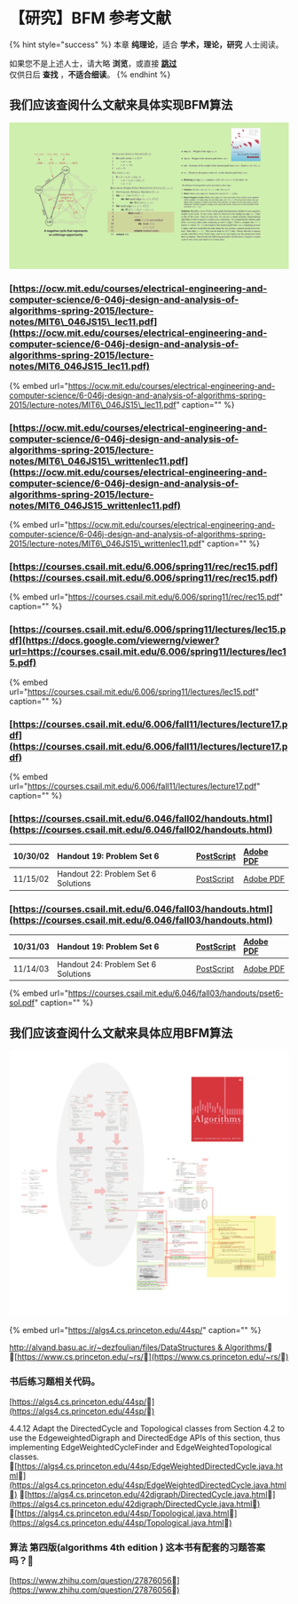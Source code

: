 # 【研究】BFM 参考文献

{% hint style="success" %}
本章 **纯理论**，适合 **学术，理论，研究** 人士阅读。

如果您不是上述人士，请大略 **浏览**，或直接 [**跳过**](https://guhhhhaa.gitbook.io/bfm/bfm-suan-fa-de-wei-lai-fa-zhan-wei-wan-cheng)  
仅供日后 **查找** ，**不适合细读**。
{% endhint %}

## 我们应该查阅什么文献来具体实现BFM算法

![](.gitbook/assets/b49d19a6fef2385395ae687a10007929.png)

### [https://ocw.mit.edu/courses/electrical-engineering-and-computer-science/6-046j-design-and-analysis-of-algorithms-spring-2015/lecture-notes/MIT6\_046JS15\_lec11.pdf](https://ocw.mit.edu/courses/electrical-engineering-and-computer-science/6-046j-design-and-analysis-of-algorithms-spring-2015/lecture-notes/MIT6_046JS15_lec11.pdf)

{% embed url="https://ocw.mit.edu/courses/electrical-engineering-and-computer-science/6-046j-design-and-analysis-of-algorithms-spring-2015/lecture-notes/MIT6\_046JS15\_lec11.pdf" caption="" %}

### [https://ocw.mit.edu/courses/electrical-engineering-and-computer-science/6-046j-design-and-analysis-of-algorithms-spring-2015/lecture-notes/MIT6\_046JS15\_writtenlec11.pdf](https://ocw.mit.edu/courses/electrical-engineering-and-computer-science/6-046j-design-and-analysis-of-algorithms-spring-2015/lecture-notes/MIT6_046JS15_writtenlec11.pdf)

{% embed url="https://ocw.mit.edu/courses/electrical-engineering-and-computer-science/6-046j-design-and-analysis-of-algorithms-spring-2015/lecture-notes/MIT6\_046JS15\_writtenlec11.pdf" caption="" %}

### [https://courses.csail.mit.edu/6.006/spring11/rec/rec15.pdf](https://courses.csail.mit.edu/6.006/spring11/rec/rec15.pdf)

{% embed url="https://courses.csail.mit.edu/6.006/spring11/rec/rec15.pdf" caption="" %}

### [https://courses.csail.mit.edu/6.006/spring11/lectures/lec15.pdf](https://docs.google.com/viewerng/viewer?url=https://courses.csail.mit.edu/6.006/spring11/lectures/lec15.pdf)

{% embed url="https://courses.csail.mit.edu/6.006/spring11/lectures/lec15.pdf" caption="" %}

### [https://courses.csail.mit.edu/6.006/fall11/lectures/lecture17.pdf](https://courses.csail.mit.edu/6.006/fall11/lectures/lecture17.pdf)

{% embed url="https://courses.csail.mit.edu/6.006/fall11/lectures/lecture17.pdf" caption="" %}

### [https://courses.csail.mit.edu/6.046/fall02/handouts.html](https://courses.csail.mit.edu/6.046/fall02/handouts.html)

| 10/30/02 | Handout 19: Problem Set 6 | [PostScript](https://courses.csail.mit.edu/6.046/fall02/handouts/ps6.ps) | [Adobe PDF](https://courses.csail.mit.edu/6.046/fall02/handouts/ps6.pdf) |
| :--- | :--- | :--- | :--- |
| 11/15/02 | Handout 22: Problem Set 6 Solutions | [PostScript](https://courses.csail.mit.edu/6.046/fall02/handouts/ps6sol.ps) | [Adobe PDF](https://courses.csail.mit.edu/6.046/fall02/handouts/ps6sol.pdf) |

### [https://courses.csail.mit.edu/6.046/fall03/handouts.html](https://courses.csail.mit.edu/6.046/fall03/handouts.html)

| 10/31/03 | Handout 19: Problem Set 6 | [PostScript](https://courses.csail.mit.edu/6.046/fall03/handouts/pset6.ps) | [Adobe PDF](https://courses.csail.mit.edu/6.046/fall03/handouts/pset6.pdf) |
| :--- | :--- | :--- | :--- |
| 11/14/03 | Handout 24: Problem Set 6 Solutions | [PostScript](https://courses.csail.mit.edu/6.046/fall03/handouts/pset6-sol.ps) | [Adobe PDF](https://courses.csail.mit.edu/6.046/fall03/handouts/pset6-sol.pdf) |

{% embed url="https://courses.csail.mit.edu/6.046/fall03/handouts/pset6-sol.pdf" caption="" %}

## 我们应该查阅什么文献来具体应用BFM算法

![](.gitbook/assets/ab33492c185f8c30f5c21cc40d006134.png)

{% embed url="https://algs4.cs.princeton.edu/44sp/" caption="" %}

[http://alvand.basu.ac.ir/~dezfoulian/files/DataStructures & Algorithms/](http://alvand.basu.ac.ir/~dezfoulian/files/DataStructures%20&%20Algorithms/) [https://www.cs.princeton.edu/~rs/](https://www.cs.princeton.edu/~rs/)

### 书后练习题相关代码。 

[https://algs4.cs.princeton.edu/44sp/](https://algs4.cs.princeton.edu/44sp/)

4.4.12 Adapt the DirectedCycle and Topological classes from Section 4.2 to use the EdgeweightedDigraph and DirectedEdge APIs of this section, thus implementing EdgeWeightedCycleFinder and EdgeWeightedTopological classes. [https://algs4.cs.princeton.edu/44sp/EdgeWeightedDirectedCycle.java.html](https://algs4.cs.princeton.edu/44sp/EdgeWeightedDirectedCycle.java.html) [https://algs4.cs.princeton.edu/42digraph/DirectedCycle.java.html](https://algs4.cs.princeton.edu/42digraph/DirectedCycle.java.html) [https://algs4.cs.princeton.edu/44sp/Topological.java.html](https://algs4.cs.princeton.edu/44sp/Topological.java.html) 

### 算法 第四版\(algorithms 4th edition \) 这本书有配套的习题答案吗？

[https://www.zhihu.com/question/27876056](https://www.zhihu.com/question/27876056)  

